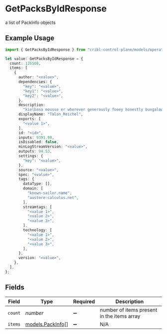 # GetPacksByIdResponse

a list of PackInfo objects

## Example Usage

```typescript
import { GetPacksByIdResponse } from "cribl-control-plane/models/operations";

let value: GetPacksByIdResponse = {
  count: 126508,
  items: [
    {
      author: "<value>",
      dependencies: {
        "key": "<value>",
        "key1": "<value>",
        "key2": "<value>",
      },
      description:
        "kielbasa mousse er wherever generously fooey honestly bungalow whenever",
      displayName: "Talon_Reichel",
      exports: [
        "<value 1>",
      ],
      id: "<id>",
      inputs: 9391.98,
      isDisabled: false,
      minLogStreamVersion: "<value>",
      outputs: 94.53,
      settings: {
        "key": "<value>",
      },
      source: "<value>",
      spec: "<value>",
      tags: {
        dataType: [],
        domain: [
          "known-sailor.name",
          "austere-calculus.net",
        ],
        streamtags: [
          "<value 1>",
          "<value 2>",
          "<value 3>",
        ],
        technology: [
          "<value 1>",
          "<value 2>",
          "<value 3>",
        ],
      },
      version: "<value>",
    },
  ],
};
```

## Fields

| Field                                         | Type                                          | Required                                      | Description                                   |
| --------------------------------------------- | --------------------------------------------- | --------------------------------------------- | --------------------------------------------- |
| `count`                                       | *number*                                      | :heavy_minus_sign:                            | number of items present in the items array    |
| `items`                                       | [models.PackInfo](../../models/packinfo.md)[] | :heavy_minus_sign:                            | N/A                                           |
